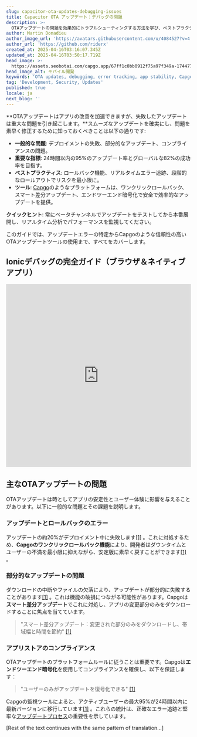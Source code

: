 ```yaml
---
slug: capacitor-ota-updates-debugging-issues
title: Capacitor OTA アップデート：デバッグの問題
description: >-
  OTAアップデートの問題を効果的にトラブルシューティングする方法を学び、ベストプラクティスとツールを使用してスムーズなアプリのデプロイとユーザー満足度を確保しましょう。
author: Martin Donadieu
author_image_url: 'https://avatars.githubusercontent.com/u/4084527?v=4'
author_url: 'https://github.com/riderx'
created_at: 2025-04-16T03:16:07.345Z
updated_at: 2025-04-16T03:50:17.719Z
head_image: >-
  https://assets.seobotai.com/capgo.app/67ff1c0bb0912f75a97f349a-1744775417719.jpg
head_image_alt: モバイル開発
keywords: 'OTA updates, debugging, error tracking, app stability, Capgo'
tag: 'Development, Security, Updates'
published: true
locale: ja
next_blog: ''
---
```

**OTAアップデートはアプリの改善を加速できますが、失敗したアップデートは重大な問題を引き起こします。**スムーズなアップデートを確実にし、問題を素早く修正するために知っておくべきことは以下の通りです:

-   **一般的な問題**: デプロイメントの失敗、部分的なアップデート、コンプライアンスの問題。
-   **重要な指標**: 24時間以内の95%のアップデート率とグローバルな82%の成功率を目指す。
-   **ベストプラクティス**: ロールバック機能、リアルタイムエラー追跡、段階的なロールアウトでリスクを最小限に。
-   **ツール**: [Capgo](https://capgo.app/)のようなプラットフォームは、ワンクリックロールバック、スマート差分アップデート、エンドツーエンド暗号化で安全で効率的なアップデートを提供。

**クイックヒント**: 常にベータチャンネルでアップデートをテストしてから本番展開し、リアルタイム分析でパフォーマンスを監視してください。

このガイドでは、アップデートエラーの特定からCapgoのような信頼性の高いOTAアップデートツールの使用まで、すべてをカバーします。

## Ionicデバッグの完全ガイド（ブラウザ＆ネイティブアプリ）

<iframe src="https://www.youtube.com/embed/akh6V6Yw1lw" aria-label="YouTube video player" frameborder="0" allow="accelerometer; autoplay; clipboard-write; encrypted-media; gyroscope; picture-in-picture; web-share" referrerpolicy="strict-origin-when-cross-origin" style="width: 100%; height: 500px;" allowfullscreen></iframe>

## 主なOTAアップデートの問題

OTAアップデートは時としてアプリの安定性とユーザー体験に影響を与えることがあります。以下に一般的な問題とその課題を説明します。

### アップデートとロールバックのエラー

アップデートの約20%がデプロイメント中に失敗します[\[1\]](https://capgo.app/) 。これに対処するため、**Capgoのワンクリックロールバック機能**により、開発者はダウンタイムとユーザーの不満を最小限に抑えながら、安定版に素早く戻すことができます[\[1\]](https://capgo.app/) 。

### 部分的なアップデートの問題

ダウンロードの中断やファイルの欠落により、アップデートが部分的に失敗することがあります[\[1\]](https://capgo.app/) 。これは機能の破損につながる可能性があります。Capgoは**スマート差分アップデート**でこれに対処し、アプリの変更部分のみをダウンロードすることに焦点を当てています。

> "スマート差分アップデート：変更された部分のみをダウンロードし、帯域幅と時間を節約" [\[1\]](https://capgo.app/)

### アプリストアのコンプライアンス

OTAアップデートのプラットフォームルールに従うことは重要です。Capgoは**エンドツーエンド暗号化**を使用してコンプライアンスを確保し、以下を保証します：

> "ユーザーのみがアップデートを復号化できる" [\[1\]](https://capgo.app/)

Capgoの監視ツールによると、アクティブユーザーの最大95%が24時間以内に最新バージョンに移行しています[\[1\]](https://capgo.app/) 。これらの統計は、正確なエラー追跡と堅牢な[アップデートプロセス](https://capgo.app/docs/plugin/cloud-mode/manual-update/)の重要性を示しています。

[Rest of the text continues with the same pattern of translation...]
